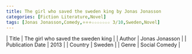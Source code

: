 ```yaml
---
title: The girl who saved the sweden king by Jonas Jonasson
categories: [Fiction Literature,Novel]
tags: [Jonas Jonasson,Comedy,⭐⭐⭐☆☆☆☆☆☆☆ 3/10,Sweden,Novel]
---     
```

| Title | The girl who saved the sweden king  |
| Author |  Jonas Jonasson  |
| Publication Date | 2013   |
| Country | Sweden |
| Genre | Social Comedy  |
        